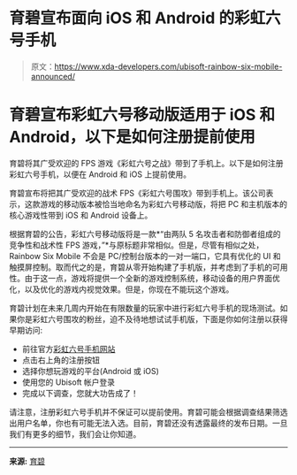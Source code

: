 # 育碧宣布面向 iOS 和 Android 的彩虹六号手机

> 原文：<https://www.xda-developers.com/ubisoft-rainbow-six-mobile-announced/>

# 育碧宣布彩虹六号移动版适用于 iOS 和 Android，以下是如何注册提前使用

育碧将其广受欢迎的 FPS 游戏《彩虹六号之战》带到了手机上。以下是如何注册彩虹六号手机，以便在 Android 和 iOS 上提前使用。

育碧宣布将把其广受欢迎的战术 FPS《彩虹六号围攻》带到手机上。该公司表示，这款游戏的移动版本被恰当地命名为彩虹六号移动版，将把 PC 和主机版本的核心游戏性带到 iOS 和 Android 设备上。

根据育碧的公告，彩虹六号移动版将是一款*“由两队 5 名攻击者和防御者组成的竞争性和战术性 FPS 游戏，”*与原标题非常相似。但是，尽管有相似之处，Rainbow Six Mobile 不会是 PC/控制台版本的一对一端口，它具有优化的 UI 和触摸屏控制。取而代之的是，育碧从零开始构建了手机版，并考虑到了手机的可用性。由于这一点，游戏将提供一个全新的游戏控制系统，移动设备的用户界面优化，以及优化的游戏内视觉效果。但是，你现在不能玩这个游戏。

育碧计划在未来几周内开始在有限数量的玩家中进行彩虹六号手机的现场测试。如果你是彩虹六号围攻的粉丝，迫不及待地想试试手机版，下面是你如何注册以获得早期访问:

*   前往官方[彩虹六号手机网站](https://www.ubisoft.com/en-us/game/rainbow-six/mobile)
*   点击右上角的注册按钮
*   选择你想玩游戏的平台(Android 或 iOS)
*   使用您的 Ubisoft 帐户登录
*   完成以下调查，您就大功告成了！

请注意，注册彩虹六号手机并不保证可以提前使用。育碧可能会根据调查结果筛选出用户名单，你也有可能无法入选。目前，育碧还没有透露最终的发布日期。一旦我们有更多的细节，我们会让你知道。

* * *

**来源:** [育碧](https://www.ubisoft.com/en-us/game/rainbow-six/mobile/news-updates/67JEr9sdjsMLXeKqmL3U9W/r6m-announcement-a-few-words-from-the-devs)